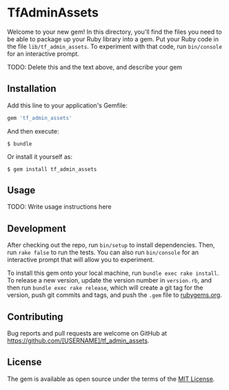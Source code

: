 # TfAdminAssets

Welcome to your new gem! In this directory, you'll find the files you need to be able to package up your Ruby library into a gem. Put your Ruby code in the file `lib/tf_admin_assets`. To experiment with that code, run `bin/console` for an interactive prompt.

TODO: Delete this and the text above, and describe your gem

## Installation

Add this line to your application's Gemfile:

```ruby
gem 'tf_admin_assets'
```

And then execute:

    $ bundle

Or install it yourself as:

    $ gem install tf_admin_assets

## Usage

TODO: Write usage instructions here

## Development

After checking out the repo, run `bin/setup` to install dependencies. Then, run `rake false` to run the tests. You can also run `bin/console` for an interactive prompt that will allow you to experiment.

To install this gem onto your local machine, run `bundle exec rake install`. To release a new version, update the version number in `version.rb`, and then run `bundle exec rake release`, which will create a git tag for the version, push git commits and tags, and push the `.gem` file to [rubygems.org](https://rubygems.org).

## Contributing

Bug reports and pull requests are welcome on GitHub at https://github.com/[USERNAME]/tf_admin_assets.


## License

The gem is available as open source under the terms of the [MIT License](http://opensource.org/licenses/MIT).

